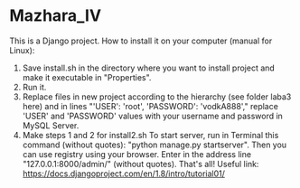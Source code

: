 # Mazhara_IV
 This is a Django project.
 How to install it on your computer (manual for Linux):
 1. Save install.sh in the directory where you want to install project and make it executable in "Properties".
 2. Run it.
 3. Replace files in new project according to the hierarchy (see folder laba3 here) and in lines 
"'USER': 'root',
'PASSWORD': 'vodkA888',"
replace 'USER' and 'PASSWORD' values with your username and password in MySQL Server.
 4. Make steps 1 and 2 for install2.sh
 To start server, run in Terminal this command (without quotes): "python manage.py startserver". Then you can use registry using your browser. Enter in the address line "127.0.0.1:8000/admin/" (without quotes). That's all!
Useful link: https://docs.djangoproject.com/en/1.8/intro/tutorial01/
